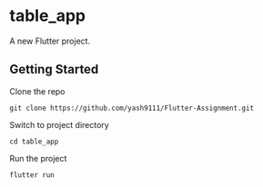 # table_app

A new Flutter project.

## Getting Started

Clone the repo

`git clone https://github.com/yash9111/Flutter-Assignment.git`

Switch to project directory

`cd table_app`

Run the project 

`flutter run`